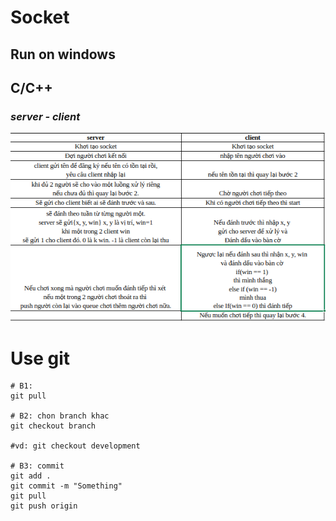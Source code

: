 # Socket
## Run on windows
## C/C++
### *server - client*
![server - client](./picture/server-client.png)

# Use git
```
# B1:
git pull

# B2: chon branch khac
git checkout branch

#vd: git checkout development

# B3: commit
git add .
git commit -m "Something"
git pull
git push origin

```
